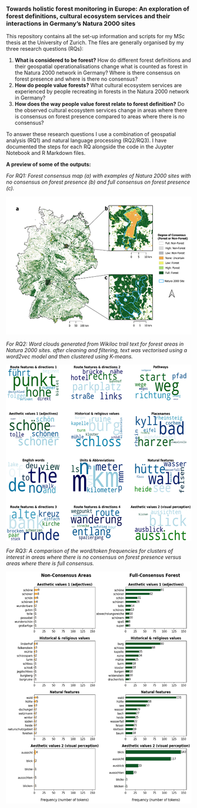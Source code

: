 ### Towards holistic forest monitoring in Europe: An exploration of forest definitions, cultural ecosystem services and their interactions in Germany’s Natura 2000 sites

This repository contains all the set-up information and scripts for my MSc thesis at the University of Zurich. The files are generally organised by my three research questions (RQs):

1)	**What is considered to be forest?** How do different forest definitions and their geospatial operationalisations change what is counted as forest in the Natura 2000 network in Germany? Where is there consensus on forest presence and where is there no consensus?
2)	**How do people value forests?** What cultural ecosystem services are experienced by people recreating in forests in the Natura 2000 network in Germany?
3)	**How does the way people value forest relate to forest definition?** Do the observed cultural ecosystem services change in areas where there is consensus on forest presence compared to areas where there is no consensus?

To answer these research questions I use a combination of geospatial analysis (RQ1) and natural language processing (RQ2/RQ3). I have documented the steps for each RQ alongside the code in the Juypter Notebook and R Markdown files. 

**A preview of some of the outputs:**

*For RQ1: Forest consensus map (a) with examples of Natura 2000 sites with no consensus on forest presence (b) and full consensus on forest presence (c).*

<img src="other/figure_selection/rq1_consenus_summary_3_map.png" alt="forest consensus" width="525" height="375" />

*For RQ2: Word clouds generated from Wikiloc trail text for forest areas in Natura 2000 sites. after cleaning and filtering, text was vectorised using a word2vec model and then clustered using K-means.*

<img src="other/figure_selection/rq2_word_clouds.png" alt="word clouds" width="600" height="480" />

*For RQ3: A comparison of the word/token frequencies for clusters of interest in areas where there is no consensus on forest presence versus areas where there is full consensus.*

<img src="other/figure_selection/rq3_token_counts_per_cluster_class.png" alt="word frequency comparison" width="560" height="630" />





